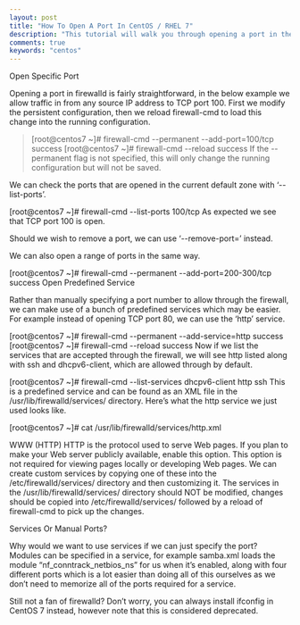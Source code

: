 ```yaml
---
layout: post
title: "How To Open A Port In CentOS / RHEL 7"
description: "This tutorial will walk you through opening a port in the default firewall in CentOS 7, firewalld."
comments: true
keywords: "centos"
---
```

Open Specific Port

Opening a port in firewalld is fairly straightforward, in the below example we allow traffic in from any source IP address to TCP port 100. First we modify the persistent configuration, then we reload firewall-cmd to load this change into the running configuration.

>[root@centos7 ~]# firewall-cmd --permanent --add-port=100/tcp
>success
>[root@centos7 ~]# firewall-cmd --reload
>success
>If the --permanent flag is not specified, this will only change the running configuration but will not be saved.

We can check the ports that are opened in the current default zone with ‘--list-ports’.

[root@centos7 ~]# firewall-cmd --list-ports
100/tcp
As expected we see that TCP port 100 is open.

Should we wish to remove a port, we can use ‘--remove-port=’ instead.

We can also open a range of ports in the same way.

[root@centos7 ~]# firewall-cmd --permanent --add-port=200-300/tcp
success
Open Predefined Service

Rather than manually specifying a port number to allow through the firewall, we can make use of a bunch of predefined services which may be easier. For example instead of opening TCP port 80, we can use the ‘http’ service.

[root@centos7 ~]# firewall-cmd --permanent --add-service=http
success
[root@centos7 ~]# firewall-cmd --reload
success
Now if we list the services that are accepted through the firewall, we will see http listed along with ssh and dhcpv6-client, which are allowed through by default.

[root@centos7 ~]# firewall-cmd --list-services
dhcpv6-client http ssh
This is a predefined service and can be found as an XML file in the /usr/lib/firewalld/services/ directory. Here’s what the http service we just used looks like.

[root@centos7 ~]# cat /usr/lib/firewalld/services/http.xml
<?xml version="1.0" encoding="utf-8"?>
<service>
  <short>WWW (HTTP)</short>
  <description>HTTP is the protocol used to serve Web pages. If you plan to make your Web server publicly available, enable this option. This option is not required for viewing pages locally or developing Web pages.</description>
  <port protocol="tcp" port="80"/>
</service>
We can create custom services by copying one of these into the /etc/firewalld/services/ directory and then customizing it. The services in the /usr/lib/firewalld/services/ directory should NOT be modified, changes should be copied into /etc/firewalld/services/ followed by a reload of firewall-cmd to pick up the changes.

Services Or Manual Ports?

Why would we want to use services if we can just specify the port? Modules can be specified in a service, for example samba.xml loads the module “nf_conntrack_netbios_ns” for us when it’s enabled, along with four different ports which is a lot easier than doing all of this ourselves as we don’t need to memorize all of the ports required for a service.

Still not a fan of firewalld? Don’t worry, you can always install ifconfig in CentOS 7 instead, however note that this is considered deprecated.